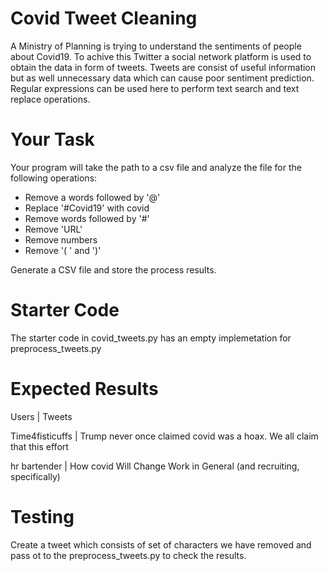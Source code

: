# Covid Tweet Cleaning
A Ministry of Planning is trying to understand the sentiments of people about Covid19. To achive this Twitter a social network platform is used to obtain the data in form of tweets. Tweets are consist of useful information but as well unnecessary data which can cause poor sentiment prediction.
Regular expressions can be used here to perform text search and text replace operations.

# Your Task
Your program will take the path to a csv file and analyze the file for the following operations:

- Remove a words followed by '@'
- Replace '#Covid19' with covid
- Remove words followed by '#'
- Remove 'URL'
- Remove numbers
- Remove '( ' and ')'

Generate a CSV file and store the process results.

# Starter Code
The starter code in covid_tweets.py has an empty implemetation for preprocess_tweets.py

# Expected Results
 
 Users           | Tweets   
 
 Time4fisticuffs | Trump never once claimed covid was a hoax. We all claim that this effort 
 
 hr bartender    | How covid Will Change Work in General (and recruiting, specifically) 

# Testing
Create a tweet which consists of set of characters we have removed and pass ot to the preprocess_tweets.py to check the results.
